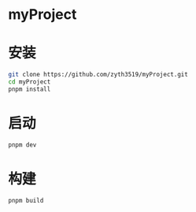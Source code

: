 # myProject

# 安装
```bash
git clone https://github.com/zyth3519/myProject.git
cd myProject
pnpm install
```

# 启动

```bash
pnpm dev
```

# 构建

```bash
pnpm build
```
